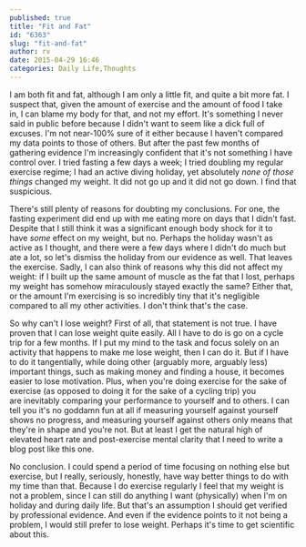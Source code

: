 ```yaml
---
published: true
title: "Fit and Fat"
id: "6363"
slug: "fit-and-fat"
author: rv
date: 2015-04-29 16:46
categories: Daily Life,Thoughts
---
```

I am both fit and fat, although I am only a little fit, and quite a bit more fat. I suspect that, given the amount of exercise and the amount of food I take in, I can blame my body for that, and not my effort. It's something I never said in public before because I didn't want to seem like a dick full of excuses. I'm not near-100% sure of it either because I haven't compared my data points to those of others. But after the past few months of gathering evidence I'm increasingly confident that it's not something I have control over. I tried fasting a few days a week; I tried doubling my regular exercise regime; I had an active diving holiday, yet absolutely <em>none of those things</em> changed my weight. It did not go up and it did not go down. I find that suspicious.

There's still plenty of reasons for doubting my conclusions. For one, the fasting experiment did end up with me eating more on days that I didn't fast. Despite that I still think it was a significant enough body shock for it to have <em>some</em> effect on my weight, but no. Perhaps the holiday wasn't as active as I thought, and there were a few days where I didn't do much but ate a lot, so let's dismiss the holiday from our evidence as well. That leaves the exercise. Sadly, I can also think of reasons why this did not affect my weight: if I built up the same amount of muscle as the fat that I lost, perhaps my weight has somehow miraculously stayed exactly the same? Either that, or the amount I'm exercising is so incredibly tiny that it's negligible compared to all my other activities. I don't think that's the case.

So why can't I lose weight? First of all, that statement is not true. I have proven that I can lose weight quite easily. All I have to do is go on a cycle trip for a few months. If I put my mind to the task and focus solely on an activity that happens to make me lose weight, then I can do it. But if I have to do it tangentially, while doing other (arguably more, arguably less) important things, such as making money and finding a house, it becomes easier to lose motivation. Plus, when you're doing exercise for the sake of exercise (as opposed to doing it for the sake of a cycling trip) you are inevitably comparing your performance to yourself and to others. I can tell you it's no goddamn fun at all if measuring yourself against yourself shows no progress, and measuring yourself against others only means that they're in shape and you're not. But at least I get the natural high of elevated heart rate and post-exercise mental clarity that I need to write a blog post like this one.

No conclusion. I could spend a period of time focusing on nothing else but exercise, but I really, seriously, honestly, have way better things to do with my time than that. Because I do exercise regularly I feel that my weight is not a problem, since I can still do anything I want (physically) when I'm on holiday and during daily life. But that's an assumption I should get verified by professional evidence. And even if the evidence points to it not being a problem, I would still prefer to lose weight. Perhaps it's time to get scientific about this.